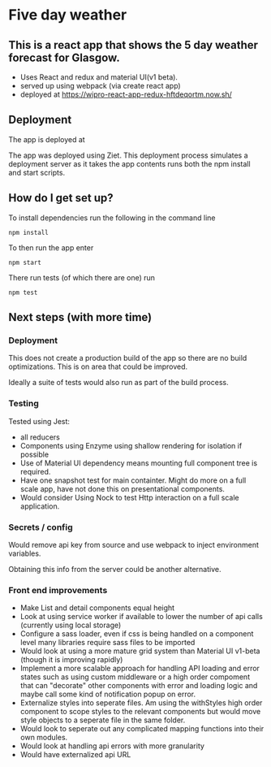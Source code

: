 # Five day weather #

## This is a react app that shows the 5 day weather forecast for Glasgow. ###

* Uses React and redux and material UI(v1 beta).
* served up using webpack (via create react app)
* deployed at https://wipro-react-app-redux-hftdeqortm.now.sh/

## Deployment

The app is deployed at 

The app was deployed using Ziet.  This deployment process simulates a deployment server as it takes the app contents runs both the npm install and start scripts.

## How do I get set up? ###

To install dependencies run the following in the command line

    npm install

To then run the app enter

    npm start

There run tests (of which there are one) run

    npm test


## Next steps (with more time) ###

### Deployment
This does not create a production build of the app so there are no build optimizations.  This is on area that could be improved.

Ideally a suite of tests would also run as part of the build process.

### Testing
Tested using Jest:

- all reducers
- Components using Enzyme using shallow rendering for isolation if possible
- Use of Material UI dependency means mounting full component tree is required.
- Have one snapshot test for main containter.  Might do more on a full scale app, have not done this on presentational components.
- Would consider Using Nock to test Http interaction on a full scale application.

### Secrets /  config
Would remove api key from source and use webpack to inject environment variables.

Obtaining this info from the server could be another alternative.

### Front end improvements
* Make List and detail components equal height
* Look at using service worker if available to lower the number of api calls (currently using local storage)
* Configure a sass loader, even if css is being handled on a component level many libraries require sass files to be imported
* Would look at using a more mature grid system than Material UI v1-beta (though it is improving rapidly)
* Implement a more scalable approach for handling API loading and error states such as using custom middleware or a high order compoment that can "decorate" other components with error and loading logic and maybe call some kind of notification popup on error.
* Externalize styles into seperate files.  Am using the withStyles high order component to scope styles to the relevant components but would move style objects to a seperate file in the same folder.
* Would look to seperate out any complicated mapping functions into their own modules.
* Would look at handling api errors with more granularity
* Would have externalized api URL